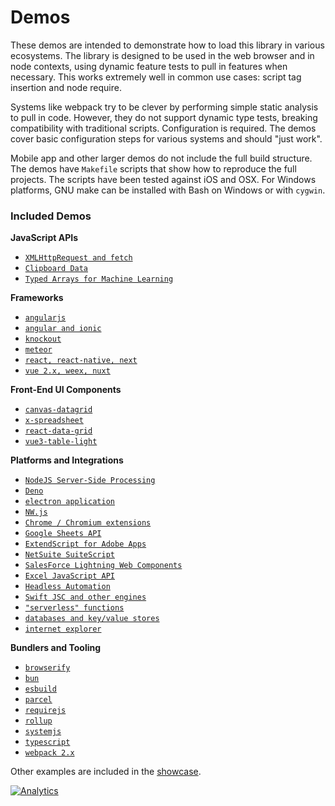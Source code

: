 # Demos

These demos are intended to demonstrate how to load this library in various
ecosystems.  The library is designed to be used in the web browser and in node
contexts, using dynamic feature tests to pull in features when necessary.  This
works extremely well in common use cases: script tag insertion and node require.

Systems like webpack try to be clever by performing simple static analysis to
pull in code.  However, they do not support dynamic type tests, breaking
compatibility with traditional scripts.  Configuration is required.  The demos
cover basic configuration steps for various systems and should "just work".

Mobile app and other larger demos do not include the full build structure. The
demos have `Makefile` scripts that show how to reproduce the full projects.  The
scripts have been tested against iOS and OSX.  For Windows platforms, GNU make
can be installed with Bash on Windows or with `cygwin`.

### Included Demos

**JavaScript APIs**
- [`XMLHttpRequest and fetch`](xhr/)
- [`Clipboard Data`](https://docs.sheetjs.com/docs/getting-started/demos/clipboard)
- [`Typed Arrays for Machine Learning`](https://docs.sheetjs.com/docs/getting-started/demos/ml)

**Frameworks**
- [`angularjs`](angular/)
- [`angular and ionic`](angular2/)
- [`knockout`](knockout/)
- [`meteor`](meteor/)
- [`react, react-native, next`](react/)
- [`vue 2.x, weex, nuxt`](vue/)

**Front-End UI Components**
- [`canvas-datagrid`](datagrid/)
- [`x-spreadsheet`](xspreadsheet/)
- [`react-data-grid`](react/modify/)
- [`vue3-table-light`](vue/modify/)

**Platforms and Integrations**
- [`NodeJS Server-Side Processing`](server/)
- [`Deno`](deno/)
- [`electron application`](electron/)
- [`NW.js`](nwjs/)
- [`Chrome / Chromium extensions`](chrome/)
- [`Google Sheets API`](https://docs.sheetjs.com/docs/getting-started/demos/gsheet)
- [`ExtendScript for Adobe Apps`](https://docs.sheetjs.com/docs/getting-started/demos/extendscript)
- [`NetSuite SuiteScript`](https://docs.sheetjs.com/docs/getting-started/demos/netsuite)
- [`SalesForce Lightning Web Components`](https://docs.sheetjs.com/docs/getting-started/demos/salesforce)
- [`Excel JavaScript API`](https://docs.sheetjs.com/docs/getting-started/demos/excel)
- [`Headless Automation`](https://docs.sheetjs.com/docs/getting-started/demos/headless)
- [`Swift JSC and other engines`](altjs/)
- [`"serverless" functions`](function/)
- [`databases and key/value stores`](database/)
- [`internet explorer`](oldie/)

**Bundlers and Tooling**
- [`browserify`](https://docs.sheetjs.com/docs/getting-started/demos/bundler#browserify)
- [`bun`](https://docs.sheetjs.com/docs/getting-started/demos/bundler#bun)
- [`esbuild`](https://docs.sheetjs.com/docs/getting-started/demos/bundler#esbuild)
- [`parcel`](https://docs.sheetjs.com/docs/getting-started/demos/bundler#parcel)
- [`requirejs`](requirejs/)
- [`rollup`](rollup/)
- [`systemjs`](systemjs/)
- [`typescript`](typescript/)
- [`webpack 2.x`](webpack/)

Other examples are included in the [showcase](demos/showcase/).

[![Analytics](https://ga-beacon.appspot.com/UA-36810333-1/SheetJS/js-xlsx?pixel)](https://github.com/SheetJS/js-xlsx)
